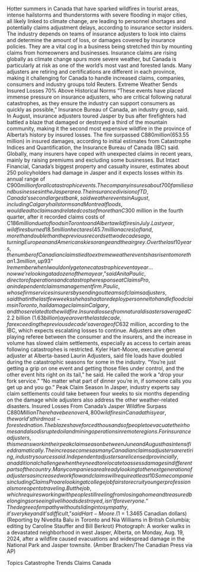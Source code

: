 Hotter summers in Canada that have sparked wildfires in tourist areas, intense hailstorms and thunderstorms with severe flooding in major cities, all likely linked to climate change, are leading to personnel shortages and potentially claims adjustment delays, according to insurance sector insiders.
The industry depends on teams of insurance adjusters to look into claims and determine the amount of loss, or damages covered by insurance policies. They are a vital cog in a business being stretched thin by mounting claims from homeowners and businesses.
Insurance claims are rising globally as climate change spurs more severe weather, but Canada is particularly at risk as one of the world’s most vast and forested lands. Many adjusters are retiring and certifications are different in each province, making it challenging for Canada to handle increased claims, companies, consumers and industry groups told Reuters.
Extreme Weather Sends Insured Losses 70% Above Historical Norms
“These events have placed immense pressure on insurance adjusters, who are critical following natural catastrophes, as they ensure the industry can support consumers as quickly as possible,” Insurance Bureau of Canada, an industry group, said.
In August, insurance adjusters toured Jasper by bus after firefighters had battled a blaze that damaged or destroyed a third of the mountain community, making it the second most expensive wildfire in the province of Alberta’s history by insured losses.
The fire surpassed C$880 million ($653.55 million) in insured damages, according to initial estimates from Catastrophe Indices and Quantification, the Insurance Bureau of Canada (IBC) said.
Globally, many insurers have coped with unexpected claims in recent years, mainly by raising premiums and excluding some businesses.
But Intact Financial, Canada’s biggest property and casualty insurer, estimates about 250 policyholders had damage in Jasper and it expects losses within its annual range of C$900 million for all catastrophic events. The company insures about 700 families and businesses in the Jasper area.
The insurance division of TD, Canada’s second largest bank, said weather events in August, including Calgary hailstorms and Montreal floods, would lead to claims and related costs of more than C$300 million in the fourth quarter, after it recorded claims costs of C$186 million due to floods in Toronto and Alberta wildfires in July.
Last year, wildfires burned 18.5 million hectares (45.7 million acres) of land, more than double than the previous record set two decades ago, turning European and American skies orange and the air grey.
Over the last 10 years, the number of Canadian claims tied to extreme weather events has risen to more than 1.3 million, up 93% from a decade ago, according to the IBC.
“I remember when I would only get one catastrophic event a year… now we’re looking at a dozen of them a year,” said Anita Paulic, director of operations and catastrophe response at ClaimsPro, an independent claims management firm.
Paulic, whose firm services insurers by sending out teams of claims adjusters, said that in the last few weeks she has had to redeploy personnel to handle flood claims in Toronto, hail damage claims in Calgary, and those related to the wildfire.
Insured losses from natural disasters averaged C$2.2 billion ($1.63 billion) a year over the last decade, far exceeding the previous decade’s average of C$632 million, according to the IBC, which expects escalating losses to continue.
Adjusters are often playing referee between the consumer and the insurers, and the increase in volume has slowed claim settlements, especially as access to certain areas following catastrophes is restricted.
Kyler Hart-Moore, executive general adjuster at Alberta-based Laurin Adjusters, said file loads have doubled during the catastrophic seasons for some in the industry.
“You’re just getting a grip on one event and getting those files under control, and the other event hits right on its tail,” he said.
He called the work a “drop your fork service.”
“No matter what part of dinner you’re in, if someone calls you get up and you go.”
Peak Claim Season
In Jasper, industry experts say claim settlements could take between four weeks to six months depending on the damage while adjusters also address the other weather-related disasters.
Insured Losses From Canada’s Jasper Wildfire Surpass C$880 Million
There have been over 4,800 wildfires in Canada this year, the world’s third most-forested nation. The blazes have forced thousands of people to evacuate their homes and also disrupted oil and mining operations in remote regions.
For insurance adjusters, this means work in their peak claim season between June and August has intensified dramatically.
The increase comes as many Canadian claims adjusters are retiring, industry sources said. Independent adjusters are licensed provincially, an additional challenge when they need to relocate to assess damages in different parts of the country.
Many companies are already looking to the next generation of adjusters as increased work flow and claims will require at least 10% to 20% more adjusters in the next five years, industry experts say.
Some companies including ClaimsPro are looking at college job fairs to recruit younger professionals more open to traveling.
But the job, which requires working with people still reeling from losing a home and treasured belongings or seeing livelihoods destroyed, isn’t for everyone.
“The degree of empathy without sliding into sympathy, it’s very key and it’s difficult,” said Hart-Moore.
($1 = 1.3465 Canadian dollars)
(Reporting by Nivedita Balu in Toronto and Nia Williams in British Columbia; editing by Caroline Stauffer and Bill Berkrot)
Photograph: A worker walks in a devastated neighborhood in west Jasper, Alberta, on Monday, Aug. 19, 2024, after a wildfire caused evacuations and widespread damage in the National Park and Jasper townsite. (Amber Bracken/The Canadian Press via AP)

Topics
Catastrophe
Trends
Claims
Canada
